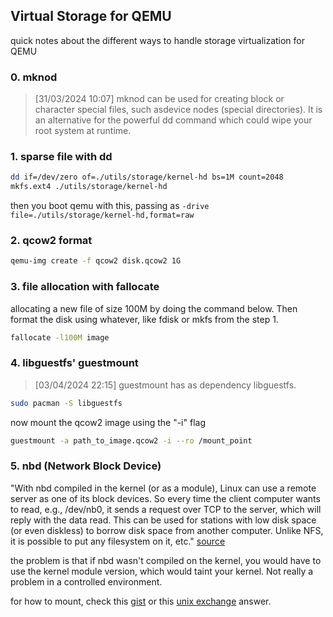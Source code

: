 ## Virtual Storage for QEMU

quick notes about the different ways to handle storage virtualization for QEMU

### 0. mknod
> \[31/03/2024 10:07]
mknod can be used for creating block or character special files, such asdevice nodes (special directories). It is an alternative for the powerful dd command which could wipe your root system at runtime.



### 1. sparse file with dd

```sh
dd if=/dev/zero of=./utils/storage/kernel-hd bs=1M count=2048
mkfs.ext4 ./utils/storage/kernel-hd
```
then you boot qemu with this, passing as ```-drive file=./utils/storage/kernel-hd,format=raw```

### 2. qcow2 format
```sh
qemu-img create -f qcow2 disk.qcow2 1G
```

### 3. file allocation with fallocate
allocating a new file of size 100M by doing the command below. Then format the disk using whatever, like fdisk or mkfs from the step 1.
```sh
fallocate -l100M image
```

### 4. libguestfs' guestmount
> \[03/04/2024 22:15]
guestmount has as dependency libguestfs.
```sh
sudo pacman -S libguestfs
```
now mount the qcow2 image using the "-i" flag
```sh
guestmount -a path_to_image.qcow2 -i --ro /mount_point
```

### 5. nbd (Network Block Device)
"With nbd compiled in the kernel (or as a module), Linux can use a remote server as one of its block devices. So every time the client computer wants to read, e.g., /dev/nb0, it sends a request over TCP to the server, which will reply with the data read. This can be used for stations with low disk space (or even diskless) to borrow disk space from another computer. Unlike NFS, it is possible to put any filesystem on it, etc." [source](https://docs.kernel.org/admin-guide/blockdev/nbd.html)

the problem is that if nbd wasn't compiled on the kernel, you would have to use the kernel module version, which would taint your kernel. Not really a problem in a controlled environment.

for how to mount, check this [gist](https://gist.github.com/shamil/62935d9b456a6f9877b5) or this [unix exchange](https://unix.stackexchange.com/a/598265/358160) answer.
